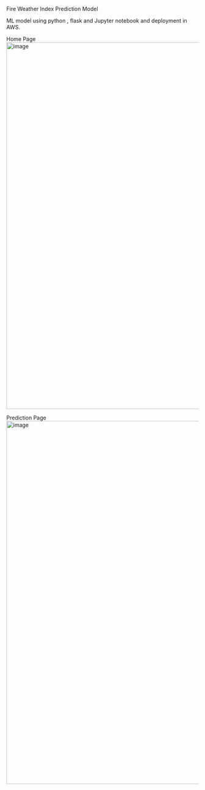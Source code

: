 Fire Weather Index Prediction Model

ML model using python , flask and Jupyter notebook and deployment in AWS.

Home Page
<img width="960" alt="image" src="https://github.com/vaish1403/Fire-Weather-Index-Prediction-Model/assets/123576868/ab27fe04-8442-4465-8a70-b4f720a94525">


Prediction Page
<img width="950" alt="image" src="https://github.com/vaish1403/Fire-Weather-Index-Prediction-Model/assets/123576868/022ac305-8279-4e21-b9b4-c24f1c4c8b81">





